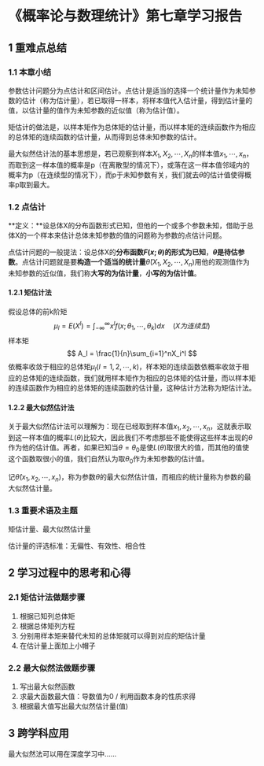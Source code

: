 # 《概率论与数理统计》第七章学习报告

## 1 重难点总结

### 1.1 本章小结

参数估计问题分为点估计和区间估计。点估计是适当的选择一个统计量作为未知参数的估计（称为估计量），若已取得一样本，将样本值代入估计量，得到估计量的值，以估计量的值作为未知参数的近似值（称为估计值）。

矩估计的做法是，以样本矩作为总体矩的估计量，而以样本矩的连续函数作为相应的总体矩的连续函数的估计量，从而得到总体未知参数的估计。

最大似然估计法的基本思想是，若已观察到样本$X_1, X_2, \cdots,X_n$的样本值$x_1,\cdots,x_n$，而取到这一样本值的概率是p（在离散型的情况下），或落在这一样本值邻域内的概率为p（在连续型的情况下），而p于未知参数有关，我们就去$\theta$的估计值使得概率p取到最大。

### 1.2 点估计

**定义：**设总体X的分布函数形式已知，但他的一个或多个参数未知，借助于总体X的一个样本来估计总体未知参数的值的问题称为参数的点估计问题。

点估计问题的一般提法：设总体X的**分布函数$F(x;\theta)$的形式为已知**，**$\theta$是待估参数**。点估计问题就是要**构造一个适当的统计量**$\hat{\theta}(X_1, X_2,\cdots,X_n)$用他的观测值作为未知参数的近似值，我们称**大写的为估计量**，**小写的为估计值**。

#### 1.2.1 矩估计法

假设总体的前k阶矩
$$
\mu_l = E(X^l)=\int_{-\infty}^\infty x^lf(x;\theta_1,\cdots,\theta_k)dx\quad(X为连续型)
$$
样本矩
$$
A_l = \frac{1}{n}\sum_{i=1}^nX_i^l
$$
依概率收敛于相应的总体矩$\mu_l(l=1,2,\cdots,k)$，样本矩的连续函数依概率收敛于相应的总体矩的连续函数，我们就用样本矩作为相应的总体矩的估计量，而以样本矩的连续函数作为相应的总体矩的连续函数的估计量，这种估计方法称为矩估计法。

#### 1.2.2 最大似然估计法

关于最大似然估计法可以理解为：现在已经取到样本值$x_1,x_2,\cdots,x_n$，这就表示取到这一样本值的概率$L(\theta)$比较大，因此我们不考虑那些不能使得这些样本出现的$\theta$作为他的估计值。再者，如果已知当$\theta=\theta_0$是使$L(\theta)$取很大的值，而其他的值使这个函数取很小的值，我们自然认为取$\theta_0$作为未知参数的估计值。

记$\hat{\theta}(x_1,x_2,\cdots,x_n)$，称为参数$\theta$的最大似然估计值，而相应的统计量称为参数的最大似然估计量。

### 1.3 重要术语及主题

矩估计量、最大似然估计量

估计量的评选标准：无偏性、有效性、相合性

## 2 学习过程中的思考和心得

### 2.1 矩估计法做题步骤

1. 根据已知列总体矩
2. 根据总体矩列方程
3. 分别用样本矩来替代未知的总体矩就可以得到对应的矩估计量
4. 在估计量上面加上小帽子

### 2.2 最大似然法做题步骤

1. 写出最大似然函数
2. 求最大函数最大值：导数值为0 / 利用函数本身的性质求得
3. 根据最大值写出最大似然估计量(值)

## 3 跨学科应用

最大似然法可以用在深度学习中......
